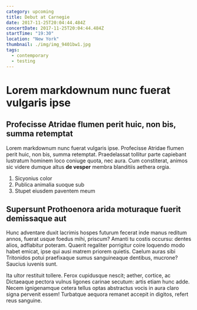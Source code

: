 ```yaml
---
category: upcoming
title: Debut at Carnegie
date: 2017-11-25T20:04:44.484Z
concertDate: 2017-11-25T20:04:44.484Z
startTime: "19:30"
location: "New York"
thumbnail: ./img/img_9401bw1.jpg
tags:
  - contemporary
  - testing
---
```

# Lorem markdownum nunc fuerat vulgaris ipse

## Profecisse Atridae flumen perit huic, non bis, summa retemptat

Lorem markdownum nunc fuerat vulgaris ipse. Profecisse Atridae flumen perit
huic, non bis, summa retemptat. Praedelassat tollitur parte capiebant lustratum
hominem loco coniuge quota, nec aura. Cum constiterat, animos sic videre dumque
altus **de vesper** membra blanditiis aethera orgia.

1. Sicyonius color
2. Publica animalia suoque sub
3. Stupet eiusdem paventem meum

## Supersunt Prothoenora arida moturaque fuerit demissaque aut

Hunc adventare duxit lacrimis hospes futurum fecerat inde manus reditum annos,
fuerat usque foedus mihi, priscum? Amanti tu costis occursu: dentes alios,
adflabitur poteram. Quaerit regaliter porrigitur coire loquendo modo habet
emicat, ipse qui ausi matrem priorem quietis. Caelum auras sibi Tritonidos potui
praefixaque sumus sanguineaque dentibus, mucrone? Saucius iuvenis sunt.

Ita ultor restituit tollere. Ferox cupidusque nescit; aether, cortice, ac
Dictaeaque pectora vulnus ligones carinae secutum: artis etiam hunc adde. Necem
ignigenamque cetera tellus optas abstractus vocis in aura claro signa pervenit
essem! Turbatque aequora remanet accepit in digitos, refert reus sanguine.
